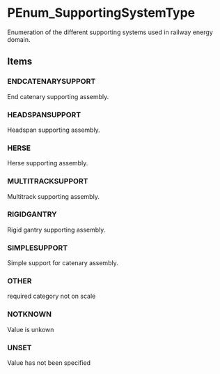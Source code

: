 # PEnum_SupportingSystemType

Enumeration of the different supporting systems used in railway energy domain.<!-- end of definition -->

## Items

### ENDCATENARYSUPPORT
End catenary supporting assembly.

### HEADSPANSUPPORT
Headspan supporting assembly.

### HERSE
Herse supporting assembly.

### MULTITRACKSUPPORT
Multitrack supporting assembly.

### RIGIDGANTRY
Rigid gantry supporting assembly.

### SIMPLESUPPORT
Simple support for catenary assembly.

### OTHER
required category not on scale

### NOTKNOWN
Value is unkown

### UNSET
Value has not been specified
